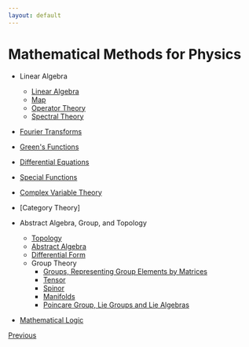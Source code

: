 ```yaml
---
layout: default
---
```


# Mathematical Methods for Physics


- Linear Algebra
    - [Linear Algebra](./LA/linear_algebra.html)
    - [Map](./LA/Map.html)
    - [Operator Theory](./LA/operator.html)
    - [Spectral Theory](./LA/Spectral.html)
- [Fourier Transforms](./ft.html)
- [Green's Functions](./gf.html)

- [Differential Equations](./de.html)
- [Special Functions](./special_functions.html)
- [Complex Variable Theory](./Complex%20Variable%20Theory.html)

- [Category Theory]

- Abstract Algebra, Group, and Topology
    - [Topology](./AAT/Topology_basics.html)
    - [Abstract Algebra](./AAT/Abstract_basics.html)
    - [Differential Form](./AAT/Differential_form.html)
    - Group Theory
      - [Groups, Representing Group Elements by Matrices](./G/Group_basics.html)
      - [Tensor](./G/Tensor.html)
      - [Spinor](./G/Spinor.html)
      - [Manifolds](./G/Manifolds.html)
      - [Poincare Group, Lie Groups and Lie Algebras](./G/Lie_Algebra.html)

- [Mathematical Logic](/P/logic.html)

<div class="pagination">
  <a href="{{ '/Phys/Phys_content.html' | relative_url }}" class="prev-button">Previous</a>
</div>